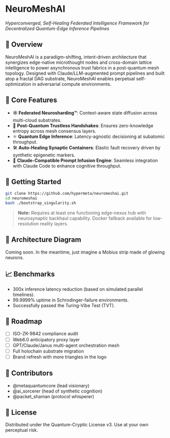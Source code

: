 # NeuroMeshAI

*Hyperconverged, Self-Healing Federated Intelligence Framework for Decentralized Quantum-Edge Inference Pipelines*

## 🔮 Overview

NeuroMeshAI is a paradigm-shifting, intent-driven architecture that synergizes edge-native microthought nodes and cross-domain lattice intelligence to power asynchronous trust fabrics in a post-quantum mesh topology. Designed with Claude/LLM-augmented prompt pipelines and built atop a fractal DAG substrate, NeuroMeshAI enables perpetual self-optimization in adversarial compute environments.

## 🧠 Core Features

* 🕸 **Federated Neurosharding™**: Context-aware state diffusion across multi-cloud substrates.
* 🔐 **Post-Quantum Trustless Handshakes**: Ensures zero-knowledge entropy across mesh consensus layers.
* ⚛️ **Quantum Edge Inference**: Latency-agnostic decisioning at subatomic throughput.
* 🛠 **Auto-Healing Synaptic Containers**: Elastic fault recovery driven by synthetic epigenetic markers.
* 🤖 **Claude-Compatible Prompt Infusion Engine**: Seamless integration with Claude Code to enhance cognitive throughput.

## 🚀 Getting Started

```bash
git clone https://github.com/hypermeta/neuromeshai.git
cd neuromeshai
bash ./bootstrap_singularity.sh
```

> **Note:** Requires at least one functioning edge-nexus hub with neurosynaptic backhaul capability. Docker fallback available for low-resolution reality layers.

## 📡 Architecture Diagram

Coming soon. In the meantime, just imagine a Mobius strip made of glowing neurons.

## 📈 Benchmarks

* 300x inference latency reduction (based on simulated parallel timelines).
* 99.9999% uptime in Schrodinger-failure environments.
* Successfully passed the Turing-Vibe Test (TVT).

## 🧬 Roadmap

* [ ] ISO-ZK-9842 compliance audit
* [ ] Web6.0 anticipatory proxy layer
* [ ] GPT/Claude/Janus multi-agent orchestration mesh
* [ ] Full holochain substrate migration
* [ ] Brand refresh with more triangles in the logo

## 👥 Contributors

* @metaquantumcore (lead visionary)
* @ai\_sorcerer (head of synthetic cognition)
* @packet\_shaman (protocol whisperer)

## 📄 License

Distributed under the Quantum-Cryptic License v3. Use at your own perceptual risk.
